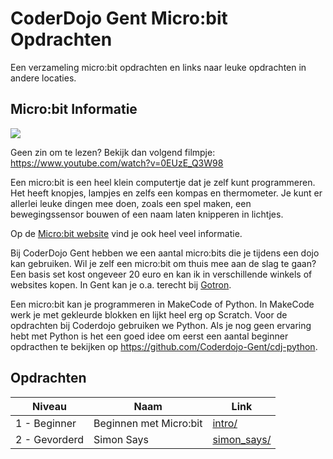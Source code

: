 # CoderDojo Gent Micro:bit Opdrachten

Een verzameling micro:bit opdrachten en links naar leuke opdrachten in andere locaties.

## Micro:bit Informatie

![](https://cdn.sanity.io/images/ajwvhvgo/production/4de361b622ac9bf5e8b9c3109a3935dd47b96167-1490x609.png?w=350&q=80&fit=max&auto=format)

Geen zin om te lezen? Bekijk dan volgend filmpje: https://www.youtube.com/watch?v=0EUzE_Q3W98

Een micro:bit is een heel klein computertje dat je zelf kunt programmeren. Het heeft knopjes, lampjes en zelfs een kompas en thermometer. Je kunt er allerlei leuke dingen mee doen, zoals een spel maken, een bewegingssensor bouwen of een naam laten knipperen in lichtjes.

Op de [Micro:bit website](https://microbit.org/nl/) vind je ook heel veel informatie.

Bij CoderDojo Gent hebben we een aantal micro:bits die je tijdens een dojo kan gebruiken. Wil je zelf een micro:bit om thuis mee aan de slag te gaan? Een basis set kost ongeveer 20 euro en kan ik in verschillende winkels of websites kopen. In Gent kan je o.a. terecht bij [Gotron](https://www.gotron.be/projecten/bouwkits/microbit.html).

Een micro:bit kan je programmeren in MakeCode of Python. In MakeCode werk je met gekleurde blokken en lijkt heel erg op Scratch. Voor de opdrachten bij Coderdojo gebruiken we Python. Als je nog geen ervaring hebt met Python is het een goed idee om eerst een aantal beginner opdracthen te bekijken op https://github.com/Coderdojo-Gent/cdj-python.

## Opdrachten

| Niveau        | Naam                   | Link                                |
|---------------|------------------------|-------------------------------------|
| 1 - Beginner  | Beginnen met Micro:bit | [intro/](intro/README.md)           |
| 2 - Gevorderd | Simon Says             | [simon_says/](simon_says/README.md) |

